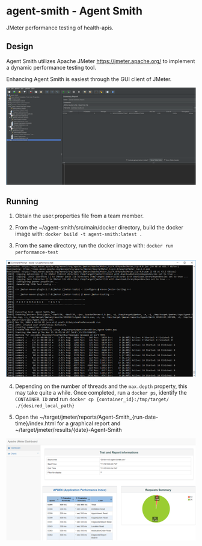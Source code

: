 # agent-smith - Agent Smith

JMeter performance testing of health-apis.
 

## Design

Agent Smith utilizes Apache JMeter https://jmeter.apache.org/ to implement a dynamic performance
testing tool.

Enhancing Agent Smith is easiest through the GUI client of JMeter.

![JMeter GUI](src/main/resources/jmeter-gui.PNG)


## Running

1. Obtain the user.properties file from a team member.

2. From the ~/agent-smith/src/main/docker directory, build the docker image with: `docker build -t agent-smith:latest .`

3. From the same directory, run the docker image with: `docker run performance-test`

![JMeter Docker Run](src/main/resources/docker-run.PNG)

4. Depending on the number of threads and the `max.depth` property, this may take quite a while.  Once completed, run a `docker ps`, identify the `CONTAINER ID` and run `docker cp {container_id}:/tmp/target/ ./{desired_local_path}`

5. Open the ~/target/jmeter/reports/Agent-Smith_{run-date-time}/index.html for a graphical report and ~/target/jmeter/results/{date}-Agent-Smith

![JMeter Results](src/main/resources/jmeter-results.PNG)
